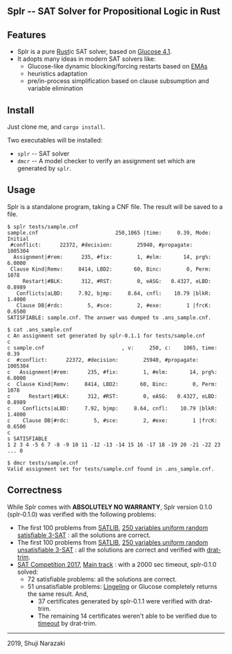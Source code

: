 Splr -- SAT Solver for Propositional Logic in Rust
----

## Features

- Splr is a pure [Rust](https://www.rust-lang.org)ic SAT solver, based on [Glucose 4.1](https://www.labri.fr/perso/lsimon/glucose/).
- It adopts many ideas in modern SAT solvers like:
  - Glucose-like dynamic blocking/forcing restarts based on [EMAs](https://arxiv.org/abs/1506.08905)
  - heuristics adaptation
  - pre/in-process simplification based on clause subsumption and variable elimination

## Install

Just clone me, and `cargo install`.

Two executables will be installed:

- `splr` -- SAT solver
- `dmcr` -- A model checker to verify an assignment set which are generated by `splr`.

## Usage

Splr is a standalone program, taking a CNF file. The result will be saved to a file.

```
$ splr tests/sample.cnf
sample.cnf                         250,1065 |time:     0.39, Mode:  Initial
 #conflict:      22372, #decision:        25940, #propagate:        1005304
  Assignment|#rem:      235, #fix:        1, #elm:       14, prg%:   6.0000
 Clause Kind|Remv:     8414, LBD2:       60, Binc:        0, Perm:     1078
     Restart|#BLK:      312, #RST:        0, eASG:   0.4327, eLBD:   0.8989
   Conflicts|aLBD:     7.92, bjmp:     8.64, cnfl:    10.79 |blkR:   1.4000
   Clause DB|#rdc:        5, #sce:        2, #exe:        1 |frcK:   0.6500
SATISFIABLE: sample.cnf. The answer was dumped to .ans_sample.cnf.

$ cat .ans_sample.cnf
c An assignment set generated by splr-0.1.1 for tests/sample.cnf
c
c sample.cnf                         , v:     250, c:    1065, time:     0.39
c  #conflict:      22372, #decision:        25940, #propagate:        1005304
c   Assignment|#rem:      235, #fix:        1, #elm:       14, prg%:   6.0000
c  Clause Kind|Remv:     8414, LBD2:       60, Binc:        0, Perm:     1078
c      Restart|#BLK:      312, #RST:        0, eASG:   0.4327, eLBD:   0.8989
c    Conflicts|aLBD:     7.92, bjmp:     8.64, cnfl:    10.79 |blkR:   1.4000
c    Clause DB|#rdc:        5, #sce:        2, #exe:        1 |frcK:   0.6500
c
s SATISFIABLE
1 2 3 4 -5 6 7 -8 -9 10 11 -12 -13 -14 15 16 -17 18 -19 20 -21 -22 23 ... 0

$ dmcr tests/sample.cnf
Valid assignment set for tests/sample.cnf found in .ans_sample.cnf.
```

## Correctness

While Splr comes with **ABSOLUTELY NO WARRANTY**, Splr version 0.1.0 (splr-0.1.0) was verified with the following problems:

* The first 100 problems from
  [SATLIB](https://www.cs.ubc.ca/~hoos/SATLIB/benchm.html),
  [250 variables uniform random satisfiable 3-SAT](https://www.cs.ubc.ca/~hoos/SATLIB/Benchmarks/SAT/RND3SAT/uf250-1065.tar.gz)
  : all the solutions are correct.
* The first 100 problems from
  [SATLIB](https://www.cs.ubc.ca/~hoos/SATLIB/benchm.html),
  [250 variables uniform random unsatisfiable 3-SAT](https://www.cs.ubc.ca/~hoos/SATLIB/Benchmarks/SAT/RND3SAT/uuf250-1065.tar.gz)
  : all the solutions are correct and verified with [drat-trim](http://www.cs.utexas.edu/~marijn/drat-trim/).
* [SAT Competition 2017](https://baldur.iti.kit.edu/sat-competition-2017/index.php?cat=tracks),
  [Main track](https://baldur.iti.kit.edu/sat-competition-2017/benchmarks/Main.zip)
  : with a 2000 sec timeout, splr-0.1.0 solved:
  * 72 satisfiable problems: all the solutions are correct.
  * 51 unsatisfiable problems: [Lingeling](http://fmv.jku.at/lingeling/) or Glucose completely returns the same result. And,
     * 37 certificates generated by splr-0.1.1 were verified with drat-trim.
     * The remaining 14 certificates weren't able to be verified due to [timeout](https://gitlab.com/satisfiability01/splr/issues/74#note_142021555) by drat-trim.

----
2019, Shuji Narazaki
